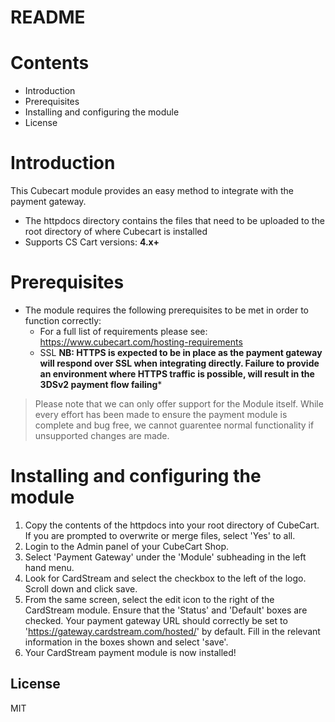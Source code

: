 # README

# Contents

- Introduction
- Prerequisites
- Installing and configuring the module
- License

# Introduction

This Cubecart module provides an easy method to integrate with the payment gateway.
 - The httpdocs directory contains the files that need to be uploaded to the root directory of where Cubecart is installed
 - Supports CS Cart versions: **4.x+**

# Prerequisites

- The module requires the following prerequisites to be met in order to function correctly:
    - For a full list of requirements please see: https://www.cubecart.com/hosting-requirements
    - SSL **NB: HTTPS is expected to be in place as the payment gateway will respond over SSL when integrating directly. Failure to provide an environment where HTTPS traffic is possible, will result in the 3DSv2 payment flow failing***

> Please note that we can only offer support for the Module itself. While every effort has been made to ensure the payment module is complete and bug free, we cannot guarentee normal functionality if unsupported changes are made.

# Installing and configuring the module

1. Copy the contents of the httpdocs into your root directory of CubeCart. If you are prompted to overwrite or merge files, select 'Yes' to all.
2. Login to the Admin panel of your CubeCart Shop.
3. Select 'Payment Gateway' under the 'Module' subheading in the left hand menu.
4. Look for CardStream and select the checkbox to the left of the logo. Scroll down and click save.
5. From the same screen, select the edit icon to the right of the CardStream module. Ensure that the 'Status' and 'Default' boxes are checked. Your payment gateway URL should correctly be set to 'https://gateway.cardstream.com/hosted/' by default. Fill in the relevant information in the boxes shown and select 'save'.
6. Your CardStream payment module is now installed!

License
----
MIT